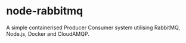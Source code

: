 # node-rabbitmq
A simple containerised Producer Consumer system utilising RabbitMQ, Node.js, Docker and CloudAMQP.
